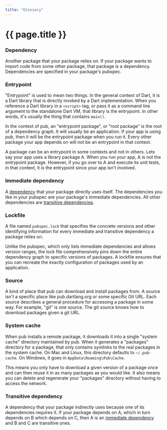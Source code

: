 ```yaml
---
title: "Glossary"
---
```


# {{ page.title }}

### Dependency

Another package that your package relies on. If your package wants to import
code from some other package, that package is a dependency. Dependencies are
specified in your package's pubspec.

### Entrypoint

"Entrypoint" is used to mean two things. In the general context of Dart, it is
a Dart library that is directly invoked by a Dart implementation. When you
reference a Dart library in a `<script>` tag, or pass it as a command line
argument to the standalone Dart VM, that library is the entrypoint. In other
words, it's usually the thing that contains `main()`.

In the context of pub, an "entrypoint package", or "root package" is the root
of a dependency graph. It will usually be an application. If your app is using
pub, then it will be the entrypoint package when you run it. Every other package
your app depends on will not be an entrypoint in that context.

A package can be an entrypoint in some contexts and not in others. Lets say your
app uses a library package A. When you run your app, A is not the entrypoint
package. However, if you go over to A and execute its unit tests, in that
context, it *is* the entrypoint since your app isn't involved.

### Immediate dependency

A [dependency](#dependency) that your package directly uses itself. The
dependencies you like in your pubspec are your package's immediate dependencies.
All other dependencies are [transitive dependencies](#transitive-dependency).

### Lockfile

A file named `pubspec.lock` that specifies the concrete versions and other
identifying information for every immediate and transitive dependency a package
relies on.

Unlike the pubspec, which only lists immediate dependencies and allows version
ranges, the lock file comprehensively pins down the entire dependency graph to
specific versions of packages. A lockfile ensures that you can recreate the
exactly configuration of packages used by an application.

### Source

A kind of place that pub can download and install packages from. A source isn't
a specific place like pub.dartlang.org or some specific Git URL. Each source
describes a general procedure for accessing a package in some way. For example,
"git" is one source. The git source knows how to download packages given a git
URL.

### System cache

When pub installs a remote package, it downloads it into a single
"system cache" directory maintained by pub. When it generates a "packages"
directory for a package, that only contains symlinks to the real packages in
the system cache. On Mac and Linux, this directory defaults to `~/.pub-cache`.
On Windows, it goes in `AppData\Roaming\Pub\Cache`.

This means you only have to download a given version of a package once and can
then reuse it in as many packages as you would like. It also means you can
delete and regenerate your "packages" directory without having to access the
network.

### Transitive dependency

A dependency that your package indirectly uses because one of its dependencies
requires it. If your package depends on A, which in turn depends on B which
depends on C, then A is an [immediate dependency](#immediate-dependency) and B
and C are transitive ones.
